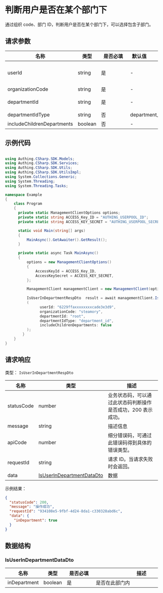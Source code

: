 # 判断用户是否在某个部门下

<!--
  警告⚠️：
  不要直接修改该文档，
  https://github.com/Authing/authing-docs-factory
  使用该项目进行生成
-->

<LastUpdated />

通过组织 code、部门 ID，判断用户是否在某个部门下，可以选择包含子部门。

## 请求参数

| 名称 | 类型 | <div style="width:80px">是否必填</div> | <div style="width:60px">默认值</div> | <div style="width:300px">描述</div> | <div style="width:200px">示例值</div> |
| ---- | ---- | ---- | ---- | ---- | ---- |
 | userId | string  | 是 | - | 用户唯一标志，可以是用户 ID、用户名、邮箱、手机号、外部 ID、在外部身份源的 ID。  | `6229ffaxxxxxxxxcade3e3d9` |
 | organizationCode | string  | 是 | - | 组织 code  | `steamory` |
 | departmentId | string  | 是 | - | 部门 ID，根部门传 `root`。departmentId 和 departmentCode 必传其一。  | `root` |
 | departmentIdType | string  | 否 | department_id | 此次调用中使用的部门 ID 的类型  | `department_id` |
 | includeChildrenDepartments | boolean  | 否 | - | 是否包含子部门  |  |


## 示例代码
```csharp

using Authing.CSharp.SDK.Models;
using Authing.CSharp.SDK.Services;
using Authing.CSharp.SDK.Utils;
using Authing.CSharp.SDK.UtilsImpl;
using System.Collections.Generic;
using System.Threading;
using System.Threading.Tasks;

namespace Example
{
    class Program
    {
      private static ManagementClientOptions options;
      private static string ACCESS_Key_ID = "AUTHING_USERPOOL_ID";
      private static string ACCESS_KEY_SECRET = "AUTHING_USERPOOL_SECRET";

      static void Main(string[] args)
      {
          MainAsync().GetAwaiter().GetResult();
      }

      private static async Task MainAsync()
      {
          options = new ManagementClientOptions()
          {
              AccessKeyId = ACCESS_Key_ID,
              AccessKeySecret = ACCESS_KEY_SECRET,
          };

          ManagementClient managementClient = new ManagementClient(options);
        
          IsUserInDepartmentRespDto  result = await managementClient.IsUserInDepartment
          (             
                userId: "6229ffaxxxxxxxxcade3e3d9", 
                organizationCode: "steamory", 
                departmentId: "root", 
                departmentIdType: "department_id", 
                includeChildrenDepartments: false
          );
        }
    }
}

```


## 请求响应

类型： `IsUserInDepartmentRespDto`

| 名称 | 类型 | 描述 |
| ---- | ---- | ---- |
| statusCode | number | 业务状态码，可以通过此状态码判断操作是否成功，200 表示成功。 |
| message | string | 描述信息 |
| apiCode | number | 细分错误码，可通过此错误码得到具体的错误类型。 |
| requestId | string | 请求 ID。当请求失败时会返回。 |
| data | <a href="#IsUserInDepartmentDataDto">IsUserInDepartmentDataDto</a> | 数据 |



示例结果：

```json
{
  "statusCode": 200,
  "message": "操作成功",
  "requestId": "934108e5-9fbf-4d24-8da1-c330328abd6c",
  "data": {
    "inDepartment": true
  }
}
```

## 数据结构


### <a id="IsUserInDepartmentDataDto"></a> IsUserInDepartmentDataDto

| 名称 | 类型 | <div style="width:80px">是否必填</div> | <div style="width:300px">描述</div> | <div style="width:200px">示例值</div> |
| ---- |  ---- | ---- | ---- | ---- |
| inDepartment | boolean | 是 | 是否在此部门内   |  `true` |


